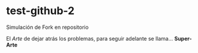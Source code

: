 # test-github-2
Simulación de Fork en repositorio

El _Arte_ de dejar atrás los problemas, para
seguir adelante se 
llama...
**Super-Arte**
